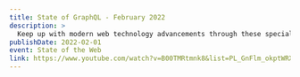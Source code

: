 ```yaml
---
title: State of GraphQL - February 2022
description: >
  Keep up with modern web technology advancements through these special “State of” events. This month, we’re bringing you a “State of GraphQL” panel. Hear from core contributors & more about upcoming releases, recent milestones, and community initiatives!
publishDate: 2022-02-01
event: State of the Web
link: https://www.youtube.com/watch?v=B00TMRtmnk8&list=PL_GnFlm_okptWRXF6cu9FxRva--XoxB5g&index=16
---
```

